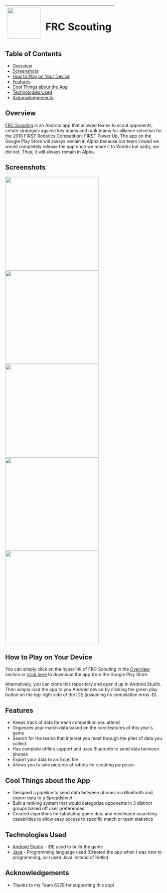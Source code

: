 | <img width="105" height="100" src="app/src/main/ic_launcher-web.png"/> |<h1>FRC Scouting</h1>| 
| :---         |     :---:      | 

## Table of Contents

- [Overview](#Overview)
- [Screenshots](#Screenshots)
- [How to Play on Your Device](#how-to-play-on-your-device)
- [Features](#Features)
- [Cool Things about the App](#cool-things-about-the-app)
- [Technologies Used](#technologies-used)
- [Acknowledgements](#acknowledgements)

## Overview

[FRC Scouting](https://play.google.com/store/apps/details?id=com.team6378.thanu.frcmanager) is an Android app that allowed teams to scout opponents, create strategies against key teams and rank teams for alliance selection for the 2018 FIRST Robotics Competition: FIRST Power Up. The app on the Google Play Store will always remain in Alpha because our team vowed we would completely release the app once we made it to Worlds but sadly, we did not. Thus, it will always remain in Alpha.

## Screenshots

<img width = 300 src="Screenshots/1_1.png"/> <img width = 300 src="Screenshots/2_1.png"/>
<img width = 300 src="Screenshots/3_1.png"/> <img width = 300 src="Screenshots/4_1.png"/>
<img width = 300 src="Screenshots/5_1.png"/>

## How to Play on Your Device

You can simply click on the hyperlink of FRC Scouting in the [Overview](#Overview) section or [click here](https://play.google.com/store/apps/details?id=com.team6378.thanu.frcmanager) to download the app from the Google Play Store. 

Alternatively, you can clone this repository and open it up in Android Studio. Then simply load the app to you Android device by clicking the green play button on the top-right side of the IDE (assuming no compilation erros :D).

## Features

- Keeps track of data for each competition you attend
- Organizes your match data based on the core features of this year's game
- Search for the teams that interest you most through the piles of data you collect
- Has complete offline support and uses Bluetooth to send data between phones
- Export your data to an Excel file
- Allows you to take pictures of robots for scouting purposes

## Cool Things about the App
- Designed a pipeline to send data between phones via Bluetooth and export data to a Spreadsheet
- Built a ranking system that would categorize opponents in 3 distinct groups based off user preferences
- Created algorithms for tabulating game data and developed searching capabilities to allow easy access
to specific match or team statistics

## Technologies Used

- [Android Studio](https://developer.android.com/studio) - IDE used to build the game
- [Java](https://www.java.com/en/download/) - Programming language used (Created the app when I was new to programming, so I used Java instead of Kotlin)

## Acknowledgements

- Thanks to my Team 6378 for supporting this app!
